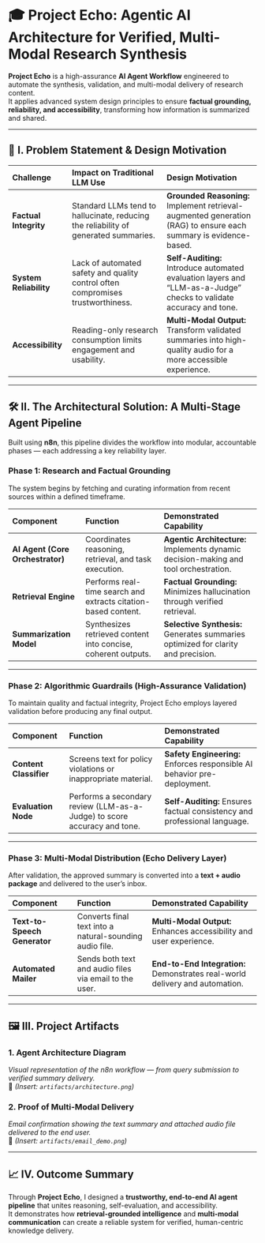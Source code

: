 # 🎓 Project Echo: Agentic AI Architecture for Verified, Multi-Modal Research Synthesis  

**Project Echo** is a high-assurance **AI Agent Workflow** engineered to automate the synthesis, validation, and multi-modal delivery of research content.  
It applies advanced system design principles to ensure **factual grounding, reliability, and accessibility**, transforming how information is summarized and shared.  

---

## 🎯 I. Problem Statement & Design Motivation  

| Challenge | Impact on Traditional LLM Use | Design Motivation |
| :--- | :--- | :--- |
| **Factual Integrity** | Standard LLMs tend to hallucinate, reducing the reliability of generated summaries. | **Grounded Reasoning:** Implement retrieval-augmented generation (RAG) to ensure each summary is evidence-based. |
| **System Reliability** | Lack of automated safety and quality control often compromises trustworthiness. | **Self-Auditing:** Introduce automated evaluation layers and “LLM-as-a-Judge” checks to validate accuracy and tone. |
| **Accessibility** | Reading-only research consumption limits engagement and usability. | **Multi-Modal Output:** Transform validated summaries into high-quality audio for a more accessible experience. |

---

## 🛠️ II. The Architectural Solution: A Multi-Stage Agent Pipeline  

Built using **n8n**, this pipeline divides the workflow into modular, accountable phases — each addressing a key reliability layer.  

### **Phase 1: Research and Factual Grounding**  

The system begins by fetching and curating information from recent sources within a defined timeframe.  

| Component | Function | Demonstrated Capability |
| :--- | :--- | :--- |
| **AI Agent (Core Orchestrator)** | Coordinates reasoning, retrieval, and task execution. | **Agentic Architecture:** Implements dynamic decision-making and tool orchestration. |
| **Retrieval Engine** | Performs real-time search and extracts citation-based content. | **Factual Grounding:** Minimizes hallucination through verified retrieval. |
| **Summarization Model** | Synthesizes retrieved content into concise, coherent outputs. | **Selective Synthesis:** Generates summaries optimized for clarity and precision. |

---

### **Phase 2: Algorithmic Guardrails (High-Assurance Validation)**  

To maintain quality and factual integrity, Project Echo employs layered validation before producing any final output.  

| Component | Function | Demonstrated Capability |
| :--- | :--- | :--- |
| **Content Classifier** | Screens text for policy violations or inappropriate material. | **Safety Engineering:** Enforces responsible AI behavior pre-deployment. |
| **Evaluation Node** | Performs a secondary review (LLM-as-a-Judge) to score accuracy and tone. | **Self-Auditing:** Ensures factual consistency and professional language. |

---

### **Phase 3: Multi-Modal Distribution (Echo Delivery Layer)**  

After validation, the approved summary is converted into a **text + audio package** and delivered to the user’s inbox.  

| Component | Function | Demonstrated Capability |
| :--- | :--- | :--- |
| **Text-to-Speech Generator** | Converts final text into a natural-sounding audio file. | **Multi-Modal Output:** Enhances accessibility and user experience. |
| **Automated Mailer** | Sends both text and audio files via email to the user. | **End-to-End Integration:** Demonstrates real-world delivery and automation. |

---

## 🖼️ III. Project Artifacts  

### 1. **Agent Architecture Diagram**  
*Visual representation of the n8n workflow — from query submission to verified summary delivery.*  
📎 *(Insert: `artifacts/architecture.png`)*  

### 2. **Proof of Multi-Modal Delivery**  
*Email confirmation showing the text summary and attached audio file delivered to the end user.*  
📎 *(Insert: `artifacts/email_demo.png`)*  

---

## 📈 IV. Outcome Summary  

Through **Project Echo**, I designed a **trustworthy, end-to-end AI agent pipeline** that unites reasoning, self-evaluation, and accessibility.  
It demonstrates how **retrieval-grounded intelligence** and **multi-modal communication** can create a reliable system for verified, human-centric knowledge delivery.  

